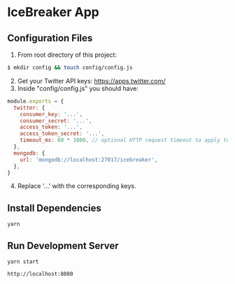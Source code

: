 # IceBreaker App

## Configuration Files
1. From root directory of this project:
```sh
$ mkdir config && touch config/config.js
```
2. Get your Twitter API keys: https://apps.twitter.com/
3. Inside "config/config.js" you should have:
```javascript
module.exports = {
  twitter: {
    consumer_key: '...',
    consumer_secret: '...',
    access_token: '...',
    access_token_secret: '...',
    timeout_ms: 60 * 1000, // optional HTTP request timeout to apply to all requests.
  },
  mongodb: {
    url: 'mongodb://localhost:27017/icebreaker',
  },
}
```
4. Replace '...' with the corresponding keys.
## Install Dependencies

`yarn`

## Run Development Server

`yarn start`

`http://localhost:8080`

